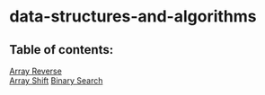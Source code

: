 # data-structures-and-algorithms

## Table of contents:

[Array Reverse](./challenges/array_reverse)  
[Array Shift](./challenges/array_shift)
[Binary Search](./challenges/array_binary_search)
